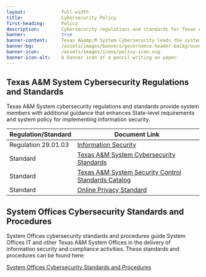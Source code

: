 ```yaml
---
layout:             full-width
title:              Cybersecurity Policy
first-heading:      Policy
description:        Cybersecurity regulations and standards for Texas A&amp;M System members, and standards and procedures for the Texas A&amp;M System Offices
banner:             true
banner-content:     Texas A&amp;M System Cybersecurity leads the system's effort to manage and reduce risk to our cyber infrastructure. We deliver resources and tools to our customers to help them ensure a secure and resilient infrastructure.
banner-bg:          /assets/images/banners/governance-header-background-full.jpg
banner-icon:        /assets/images/icons/policy-icon.svg
banner-icon-alt:    A banner icon of a pencil writing on paper
---
```


## Texas A&M System Cybersecurity Regulations and Standards

Texas A&M System cybersecurity regulations and standards provide system members with additional guidance that enhances State-level requirements and system policy for implementing information security.

| Regulation/Standard | Document Link
|---|---|
| Regulation 29.01.03 | [Information Security](http://policies.tamus.edu/29-01-03.pdf) |
| Standard | [Texas A&M System Cybersecurity Standards](https://cyber-standards.tamus.edu/) |
| Standard | [Texas A&M System Security Control Standards Catalog](https://cyber-standards.tamus.edu/catalog/) |
| Standard | [Online Privacy Standard](https://cyber-standards.tamus.edu/privacy-standard) |

## System Offices Cybersecurity Standards and Procedures

System Offices cybersecurity standards and procedures guide System Offices IT and other Texas A&M System Offices in the delivery of information security and compliance activities. These standards and procedures can be found here:

[System Offices Cybersecurity Standards and Procedures](https://it.tamus.edu/cybersecurity/so-cyber-policy/)

